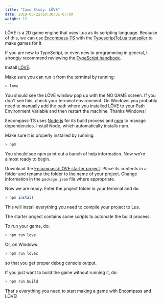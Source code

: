 ```yaml
---
title: "Case Study: LÖVE"
date: 2019-05-22T10:38:01-07:00
weight: 12
---
```


LÖVE is a 2D game engine that uses Lua as its scripting language. Because of this, we can use [Encompass-TS](https://github.com/encompass-ecs/encompass-ts) with the [TypescriptToLua transpiler](https://github.com/TypeScriptToLua/TypeScriptToLua) to make games for it.

If you are new to TypeScript, or even new to programming in general, I _strongly_ recommend reviewing the [TypeScript handbook](https://www.typescriptlang.org/docs/handbook/basic-types.html).

Install [LÖVE](https://love2d.org).

Make sure you can run it from the terminal by running:

```sh
> love
```

You should see the LÖVE window pop up with the NO GAME screen. If you don't see this, check your terminal environment. On Windows you probably need to manually add the path where you installed LÖVE to your Path Environment Variable and then restart the machine. Thanks Windows!

Encompass-TS uses [Node.js](https://nodejs.org/) for its build process and [npm](https://www.npmjs.com/) to manage dependencies.
Install Node, which automatically installs npm.

Make sure it is properly installed by running:

```sh
> npm
```

You should see npm print out a bunch of help information. Now we're almost ready to begin.

Download the [Encompass/LÖVE starter project](https://github.com/encompass-ecs/encompass-love2d-starter). Place its contents in a folder and rename the folder to the name of your project. Change information in the `package.json` file where appropriate.

Now we are ready. Enter the project folder in your terminal and do:

```sh
> npm install
```

This will install everything you need to compile your project to Lua.

The starter project contains some scripts to automate the build process.

To run your game, do:

```sh
> npm run love
```

Or, on Windows:

```sh
> npm run lovec
```

so that you get proper debug console output.

If you just want to build the game without running it, do:

```sh
> npm run build
```

That's everything you need to start making a game with Encompass and LÖVE!
